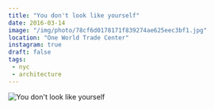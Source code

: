 ```yaml
---
title: "You don't look like yourself"
date: 2016-03-14
image: "/img/photo/78cf6d0178171f839274ae625eec3bf1.jpg"
location: "One World Trade Center"
instagram: true
draft: false
tags:
 - nyc
 - architecture
---
```


![You don't look like yourself](/img/photo/78cf6d0178171f839274ae625eec3bf1.jpg)

